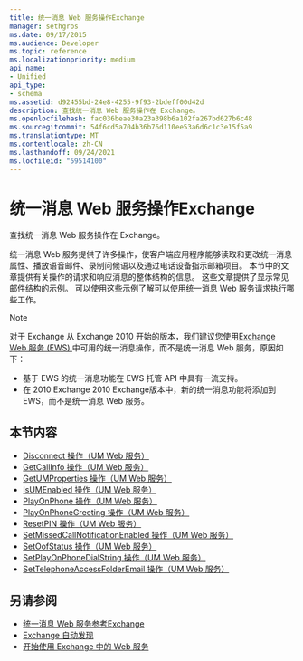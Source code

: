 ```yaml
---
title: 统一消息 Web 服务操作Exchange
manager: sethgros
ms.date: 09/17/2015
ms.audience: Developer
ms.topic: reference
ms.localizationpriority: medium
api_name:
- Unified
api_type:
- schema
ms.assetid: d92455bd-24e8-4255-9f93-2bdeff00d42d
description: 查找统一消息 Web 服务操作在 Exchange。
ms.openlocfilehash: fac036beae30a23a398b6a102fa267bd627b6c48
ms.sourcegitcommit: 54f6cd5a704b36b76d110ee53a6d6c1c3e15f5a9
ms.translationtype: MT
ms.contentlocale: zh-CN
ms.lasthandoff: 09/24/2021
ms.locfileid: "59514100"
---
```

# <a name="unified-messaging-web-service-operations-for-exchange"></a>统一消息 Web 服务操作Exchange

查找统一消息 Web 服务操作在 Exchange。
  
统一消息 Web 服务提供了许多操作，使客户端应用程序能够读取和更改统一消息属性、播放语音邮件、录制问候语以及通过电话设备指示邮箱项目。 本节中的文章提供有关操作的请求和响应消息的整体结构的信息。 这些文章提供了显示常见邮件结构的示例。 可以使用这些示例了解可以使用统一消息 Web 服务请求执行哪些工作。
  
> [!NOTE]
> 对于 Exchange 从 Exchange 2010 开始的版本，我们建议您使用[Exchange Web 服务 (EWS) ](https://msdn.microsoft.com/library/60285497-0c4e-4e51-84e1-34dd6d89a5d8%28Office.15%29.aspx)中可用的统一消息操作，而不是统一消息 Web 服务，原因如下： 
> - 基于 EWS 的统一消息功能在 EWS 托管 API 中具有一流支持。 
> - 在 2010 Exchange 2010 Exchange版本中，新的统一消息功能将添加到 EWS，而不是统一消息 Web 服务。 
  
## <a name="in-this-section"></a>本节内容
<a name="bk_InThisSection"> </a>

- [Disconnect 操作（UM Web 服务）](disconnect-operation-um-web-service.md)    
- [GetCallInfo 操作（UM Web 服务）](getcallinfo-operation-um-web-service.md)   
- [GetUMProperties 操作（UM Web 服务）](getumproperties-operation-um-web-service.md)   
- [IsUMEnabled 操作（UM Web 服务）](isumenabled-operation-um-web-service.md)   
- [PlayOnPhone 操作（UM Web 服务）](playonphone-operation-um-web-service.md)   
- [PlayOnPhoneGreeting 操作（UM Web 服务）](playonphonegreeting-operation-um-web-service.md)   
- [ResetPIN 操作（UM Web 服务）](resetpin-operation-um-web-service.md)   
- [SetMissedCallNotificationEnabled 操作（UM Web 服务）](setmissedcallnotificationenabled-operation-um-web-service.md)  
- [SetOofStatus 操作（UM Web 服务）](setoofstatus-operation-um-web-service.md)    
- [SetPlayOnPhoneDialString 操作（UM Web 服务）](setplayonphonedialstring-operation-um-web-service.md)   
- [SetTelephoneAccessFolderEmail 操作（UM Web 服务）](settelephoneaccessfolderemail-operation-um-web-service.md)
    
## <a name="see-also"></a>另请参阅

- [统一消息 Web 服务参考Exchange](unified-messaging-web-service-reference-for-exchange.md)
- [Exchange 自动发现](../exchange-web-services/autodiscover-for-exchange.md)
- [开始使用 Exchange 中的 Web 服务](../exchange-web-services/start-using-web-services-in-exchange.md)
    

